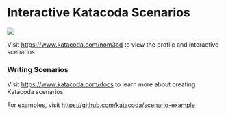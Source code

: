 # Interactive Katacoda Scenarios

[![](http://shields.katacoda.com/katacoda/nom3ad/count.svg)](https://www.katacoda.com/nom3ad "Get your profile on Katacoda.com")

Visit https://www.katacoda.com/nom3ad to view the profile and interactive scenarios

### Writing Scenarios
Visit https://www.katacoda.com/docs to learn more about creating Katacoda scenarios

For examples, visit https://github.com/katacoda/scenario-example
